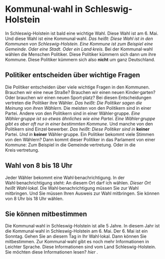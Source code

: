# Kommunal·wahl in Schleswig-Holstein

In Schleswig-Holstein ist bald eine wichtige Wahl. Diese Wahl ist am 6. Mai. Und diese Wahl ist eine Kommunal·wahl. *Das heißt:* 
*Diese Wahl ist in den Kommunen von Schleswig-Holstein.* 
*Eine Kommune ist zum Beispiel eine Gemeinde.* 
*Oder eine Stadt.* 
*Oder ein Land·kreis.* Bei der Kommunal·wahl wählen die Menschen Politiker. Diese Politiker kümmern sich dann um ihre Kommune. Diese Politiker kümmern sich also **nicht** um ganz Deutschland. 

## Politiker entscheiden über wichtige Fragen
Die Politiker entscheiden über viele wichtige Fragen in den Kommunen. Brauchen wir eine neue Straße? Brauchen wir einen neuen Kinder·garten? Oder brauchen wir einen neuen Sport·platz? Bei diesen Entscheidungen vertreten die Politiker ihre Wähler. *Das heißt:* 
*Die Politiker sagen die Meinung von ihren Wählern.* 
Die meisten von den Politikern sind in einer Partei. Andere von den Politikern sind in einer Wähler·gruppe. 
*Eine Wähler·gruppe ist so etwas ähnliches wie eine Partei.* 
*Eine Wähler·gruppe gibt es aber oft nur in einer bestimmten Kommune.* Und manche von den Politikern sind Einzel·bewerber. *Das heißt:* 
*Diese Politiker sind in* **keiner** Partei. 
*Und in* **keiner** Wähler·gruppe. Ein Politiker bekommt viele Stimmen von den Wählern? Dann kommt dieser Politiker in das Parlament von einer Kommune: Zum Beispiel in die Gemeinde·vertretung. Oder in die Kreis·vertretung. 

## Wahl von 8 bis 18 Uhr
Jeder Wähler bekommt eine Wahl·benachrichtigung. In der Wahl·benachrichtigung steht: An diesem Ort darf ich wählen. 
*Dieser Ort heißt Wahl·lokal.* Die Wahl·benachrichtigung müssen Sie zur Wahl mitbringen. Und Sie müssen Ihren Ausweis zur Wahl mitbringen. Sie können von 8 Uhr bis 18 Uhr wählen. 

## Sie können mitbestimmen
Die Kommunal·wahl in Schleswig-Holstein ist alle 5 Jahre. In diesem Jahr ist die Kommunal·wahl in Schleswig-Holstein am 6. Mai. Der 6. Mai ist ein Sonntag. Gehen Sie an diesem Tag in Ihr Wahl·lokal. Dann können Sie mitbestimmen. 
Zur Kommunal·wahl gibt es noch mehr Informationen in Leichter Sprache. Diese Informationen sind vom Land Schleswig-Holstein. Sie möchten diese Informationen lesen?  *hier* . 
